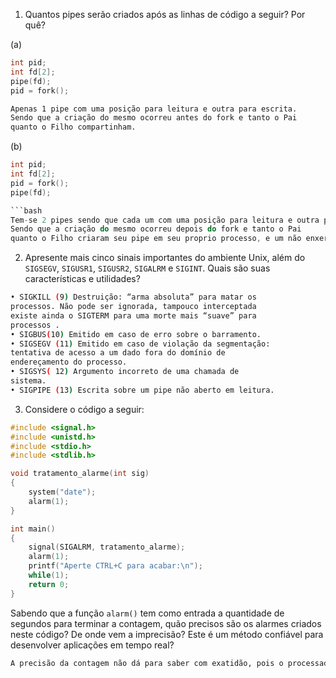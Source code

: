 1. Quantos pipes serão criados após as linhas de código a seguir? Por quê?

(a)
```C
int pid;
int fd[2];
pipe(fd);
pid = fork();
```
```bash
Apenas 1 pipe com uma posição para leitura e outra para escrita.
Sendo que a criação do mesmo ocorreu antes do fork e tanto o Pai
quanto o Filho compartinham.
```

(b)
```C
int pid;
int fd[2];
pid = fork();
pipe(fd);

```bash
Tem-se 2 pipes sendo que cada um com uma posição para leitura e outra para escrita.
Sendo que a criação do mesmo ocorreu depois do fork e tanto o Pai
quanto o Filho criaram seu pipe em seu proprio processo, e um não enxerga o do outro.
``````


2. Apresente mais cinco sinais importantes do ambiente Unix, além do `SIGSEGV`, `SIGUSR1`, `SIGUSR2`,
`SIGALRM` e `SIGINT`. Quais são suas características e utilidades?
```bash
• SIGKILL (9) Destruição: “arma absoluta” para matar os 
processos. Não pode ser ignorada, tampouco interceptada
existe ainda o SIGTERM para uma morte mais “suave” para 
processos .
• SIGBUS(10) Emitido em caso de erro sobre o barramento. 
• SIGSEGV (11) Emitido em caso de violação da segmentação: 
tentativa de acesso a um dado fora do domínio de 
endereçamento do processo.
• SIGSYS( 12) Argumento incorreto de uma chamada de 
sistema. 
• SIGPIPE (13) Escrita sobre um pipe não aberto em leitura.
```

3. Considere o código a seguir:

```C
#include <signal.h>
#include <unistd.h>
#include <stdio.h>
#include <stdlib.h>

void tratamento_alarme(int sig)
{
	system("date");
	alarm(1);
}

int main()
{
	signal(SIGALRM, tratamento_alarme);
	alarm(1);
	printf("Aperte CTRL+C para acabar:\n");
	while(1);
	return 0;
}
```

Sabendo que a função `alarm()` tem como entrada a quantidade de segundos para terminar a contagem, 
quão precisos são os alarmes criados neste código? De onde vem a imprecisão? Este é um método 
confiável para desenvolver aplicações em tempo real?
```bash
A precisão da contagem não dá para saber com exatidão, pois o processador roda diversos processos ao mesmo tempo e isto vai depender do tanto de tarefas que este estiver executando, quantos cores, qual a velocidade de processamento, etc. Mas em um teste em sala foi possivél concluir que no dispositivo testado a precisão é da ordem de algumas dezenas de milissegundos. A imprecisão é variável e não tem como torna este método confiável para aplicações em tempo real.```
